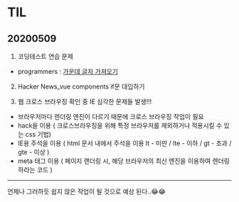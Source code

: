 # TIL
## 20200509
1. 코딩테스트 연습 문제
- programmers : [가운데 글자 가져오기](https://github.com/jina95/TIL/blob/master/Algorithm/%EA%B0%80%EC%9A%B4%EB%8D%B0%20%EA%B8%80%EC%9E%90%20%EA%B0%80%EC%A0%B8%EC%98%A4%EA%B8%B0.html)

2. Hacker News_vue components if문 대입하기

3. 웹 크로스 브라우징 확인 중 IE 심각한 문제들 발생!!!
- 브라우저마다 렌더링 엔진이 다르기 때문에 크로스 브라우징 작업이 필요
- hack을 이용 ( 크로스브라우징을 위해 특정 브라우저를 제외하거나 적용시킬 수 있는 css 기법)
- IE용 주석을 이용 ( html 문서 내에서 주석을 이용 lt - 미만 / lte - 이하 / gt - 초과 / gte - 이상 )
- meta 태그 이용 ( 페이지 랜더링 시, 해당 브라우저의 최신 엔진을 이용하여 렌더링 하라는 코드 )

<hr/>
언제나 그러하듯 쉽지 않은 작업이 될 것으로 예상 된다..😂😂
